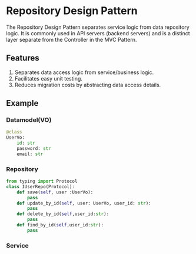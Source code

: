 # Repository Design Pattern
The Repository Design Pattern separates service logic from data repository logic. It is commonly used in API servers (backend servers) and is a distinct layer separate from the Controller in the MVC Pattern.

## Features
1. Separates data access logic from service/business logic.
2. Facilitates easy unit testing.
3. Reduces migration costs by abstracting data access details.
## Example

### Datamodel(VO)
```python 
@class
UserVo:
    id: str
    password: str
    email: str

```
### Repository
```python
from typing import Protocol
class IUserRepo(Protocol):
    def save(self, user :UserVo):
        pass
    def update_by_id(self, user: UserVo, user_id: str):
        pass
    def delete_by_id(self,user_id:str):
        pass
    def find_by_id(self,user_id:str):
        pass
```
### Service